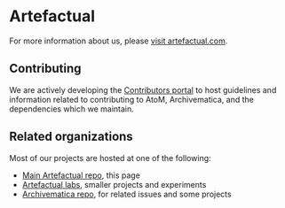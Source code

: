 # Artefactual

For more information about us, please [visit artefactual.com](https://www.artefactual.com/).

## Contributing

We are actively developing the [Contributors portal](https://contributors.artefactual.com) to host guidelines and information
related to contributing to AtoM, Archivematica, and the dependencies which we maintain.

## Related organizations

Most of our projects are hosted at one of the following:

- [Main Artefactual repo](https://www.github.com/artefactual), this page
- [Artefactual labs](https://www.github.com/artefactual-labs), smaller projects and experiments
- [Archivematica repo](https://www.github.com/archivematica), for related issues and some projects
